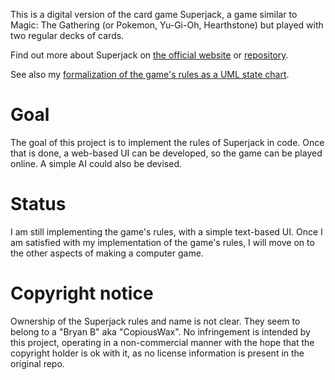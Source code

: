 This is a digital version of the card game Superjack, a game similar to Magic: The Gathering (or Pokemon, Yu-Gi-Oh, Hearthstone) but played with two regular decks of cards.

Find out more about Superjack on [the official website](https://www.superjackthegame.com/) or [repository](https://github.com/superjackthegame/sjthegame).

See also my [formalization of the game's rules as a UML state chart](formal-rules/).

Goal
====

The goal of this project is to implement the rules of Superjack in code. Once that is done, a web-based UI can be developed, so the game can be played online. A simple AI could also be devised.

Status
======

I am still implementing the game's rules, with a simple text-based UI. Once I am satisfied with my implementation of the game's rules, I will move on to the other aspects of making a computer game.

Copyright notice
================

Ownership of the Superjack rules and name is not clear. They seem to belong to a "Bryan B" aka "CopiousWax". No infringement is intended by this project, operating in a non-commercial manner with the hope that the copyright holder is ok with it, as no license information is present in the original repo.
